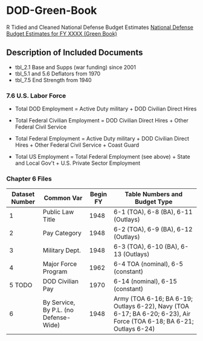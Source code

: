 # DOD-Green-Book
R Tidied and Cleaned National Defense Budget Estimates 
[National Defense Budget Estimates for FY XXXX (Green Book)](http://comptroller.defense.gove/Budget-Materials/)

## Description of Included Documents
* tbl_2.1 Base and Supps (war funding) since 2001
* tbl_5.1 and 5.6 Deflators from 1970
* tbl_7.5 End Strength from 1940

### 7.6 U.S. Labor Force 
* Total DOD Employment = Active Duty military + DOD Civilian Direct Hires
* Total Federal Civilian Employment = DOD Civilian Direct Hires + 
                                      Other Federal Civil Service
   
* Total Federal Employment =  Active Duty military + 
                               DOD Civilian Direct Hires + 
                               Other Federal Civil Service + 
                               Coast Guard

* Total US Employment = Total Federal Employment (see above) +
                         State and Local Gov't + 
                         U.S. Private Sector Employment

### Chapter 6 Files
Dataset Number| Common Var | Begin FY| Table Numbers and Budget Type|
|------------|------------|---------|------------------------------|
|1|Public Law Title| 1948 | 6-1 (TOA), 6-8 (BA), 6-11 (Outlays)|
|2|Pay Category|1948|6-2 (TOA), 6-9 (BA), 6-12 (Outlays)|
|3|Military Dept.|1948|6-3 (TOA), 6-10 (BA), 6-13 (Outlays)|
|4|Major Force Program|1962|6-4 TOA (nominal), 6-5 (constant)
|5 TODO|DOD Civilian Pay|1970|6-14 (nominal), 6-15 (constant)
|6|By Service, By P.L. (no Defense-Wide)|1948|Army (TOA 6-16; BA 6-19; Outlays 6-22), Navy (TOA 6-17; BA 6-20; 6-23), Air Force (TOA 6-18; BA 6-21; Outlays 6-24)|